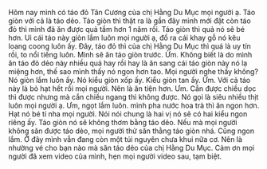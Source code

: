 Hôm nay mình có táo đỏ Tân Cương của chị Hằng Du Mục mọi người ạ. Táo giòn với cả là táo dẻo. Táo giòn thì thật ra là gần đây mình mới đặt còn táo đỏ thì mình đã ăn được quả tầm hơn 1 năm rồi. Táo giòn thì quả nó sẽ bé hơn. Ui cái táo này giòn lắm luôn mọi người ạ, đổ ra cái khay gỗ nó kêu loang coong luôn ấy. Đây, táo đỏ thì của chị Hằng Du Mục thì quá là uy tín rồi, to nổi tiếng luôn. Mình sẽ ăn táo giòn trước. Ừm. Không biết là do mình ăn táo đỏ dẻo này nhiều quá hay rồi hay là ăn sang cái táo giòn này nó lạ miệng hơn, thế sao mình thấy nó ngon hơn tao. Mọi người nghe thấy không? Nó giòn lắm luôn ấy. Nó kiểu giòn xốp ấy. Kiểu giòn tan ấy. Ừm. Với cả táo này là bỏ hạt hết rồi mọi người. Nên là ăn tiện hơn. Ưm. Cắn được chiều dọc thì được nhưng mà cắn chiều ngang thì không được. Nó gọi là siêu nhiều thịt luôn mọi người ạ. Ưm, ngọt lắm luôn. mình pha nước hoa trà thì ăn ngon hơn. Hạt nó bé tí nha mọi người. Nói nói chung là hai vị nó sẽ có hai kiểu ngon riêng ấy. Táo giòn nó sẽ không thơm bằng táo dẻo. Nếu mà mọi người không săn được táo dẻo, mọi người thử săn thằng táo giòn nhá. Cũng ngon lắm. Ở đây mình vẫn đang còn một túi nguyên chưa khui nữa cơ. Nên là nhường vé cho bạn nào mà săn táo dẻo của chị Hằng Du Mục. Cảm ơn mọi người đã xem video của mình, hẹn mọi người video sau, tạm biệt.